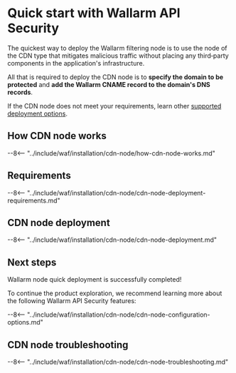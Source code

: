 [cdn-node-operation-scheme]:        images/waf-installation/quickstart/cdn-node-scheme.png
[data-to-wallarm-cloud-docs]:       user-guides/rules/sensitive-data-rule.md
[operation-modes-docs]:             admin-en/configure-wallarm-mode.md
[operation-mode-rule-docs]:         user-guides/rules/wallarm-mode-rule.md
[wallarm-cloud-docs]:               about-wallarm/overview.md#cloud
[cdn-node-creation-modal]:          images/waf-installation/quickstart/cdn-node-creation-modal.png
[cname-required-modal]:             images/waf-installation/quickstart/cname-required-modal.png
[attacks-in-ui]:                    images/admin-guides/test-attacks-quickstart.png
[user-roles-docs]:                  user-guides/settings/users.md
[update-origin-ip-docs]:            user-guides/nodes/cdn-node.md#updating-the-origin-address-of-the-protected-resource
[rules-docs]:                       user-guides/rules/intro.md
[ip-lists-docs]:                    user-guides/ip-lists/overview.md
[integration-docs]:                 user-guides/settings/integrations/integrations-intro.md
[trigger-docs]:                     user-guides/triggers/triggers.md
[application-docs]:                 user-guides/settings/applications.md
[nodes-ui-docs]:                    user-guides/nodes/cdn-node.md
[events-docs]:                      user-guides/events/check-attack.md

# Quick start with Wallarm API Security

The quickest way to deploy the Wallarm filtering node is to use the node of the CDN type that mitigates malicious traffic without placing any third‑party components in the application's infrastructure.

All that is required to deploy the CDN node is to **specify the domain to be protected** and **add the Wallarm CNAME record to the domain's DNS records**.

If the CDN node does not meet your requirements, learn other [supported deployment options](admin-en/supported-platforms.md).

## How CDN node works

--8<-- "../include/waf/installation/cdn-node/how-cdn-node-works.md"

## Requirements

--8<-- "../include/waf/installation/cdn-node/cdn-node-deployment-requirements.md"

## CDN node deployment

--8<-- "../include/waf/installation/cdn-node/cdn-node-deployment.md"

## Next steps

Wallarm node quick deployment is successfully completed!

To continue the product exploration, we recommend learning more about the following Wallarm API Security features:

--8<-- "../include/waf/installation/cdn-node/cdn-node-configuration-options.md"

## CDN node troubleshooting

--8<-- "../include/waf/installation/cdn-node/cdn-node-troubleshooting.md"
